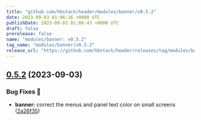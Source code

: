 ```yaml
---
title: "github.com/hbstack/header/modules/banner/v0.5.2"
date: 2023-09-03 01:06:26 +0000 UTC
publishDate: 2023-09-03 01:06:43 +0000 UTC
draft: false
prerelease: false
name: "modules/banner: v0.5.2"
tag_name: "modules/banner/v0.5.2"
release_url: "https://github.com/hbstack/header/releases/tag/modules/banner/v0.5.2"
---
```


## [0.5.2](https://github.com/hbstack/header/compare/modules/banner/v0.5.1...modules/banner/v0.5.2) (2023-09-03)


### Bug Fixes 🐞

* **banner:** correct the menus and panel text color on small screens ([2a26f35](https://github.com/hbstack/header/commit/2a26f35062426015ee67fe93cdca54dc3e317c4f))
